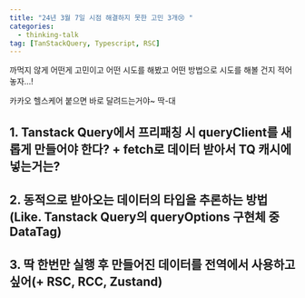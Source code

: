 ```yaml
---
title: "24년 3월 7일 시점 해결하지 못한 고민 3개😢 "
categories:
  - thinking-talk
tag: [TanStackQuery, Typescript, RSC]
---
```


까먹지 않게 어떤게 고민이고 어떤 시도를 해봤고 어떤 방법으로 시도를 해볼 건지 적어 놓자…!

카카오 헬스케어 붙으면 바로 달려드는거야~ 딱-대

## 1. Tanstack Query에서 프리패칭 시 queryClient를 새롭게 만들어야 한다? + fetch로 데이터 받아서 TQ 캐시에 넣는거는?

## 2. 동적으로 받아오는 데이터의 타입을 추론하는 방법(Like. Tanstack Query의 queryOptions 구현체 중 DataTag)

## 3. 딱 한번만 실행 후 만들어진 데이터를 전역에서 사용하고 싶어(+ RSC, RCC, Zustand)
